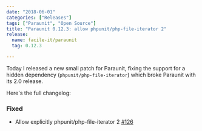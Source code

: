 ```yaml
---
date: "2018-06-01"
categories: ["Releases"]
tags: ["Paraunit", "Open Source"]
title: "Paraunit 0.12.3: allow phpunit/php-file-iterator 2"
release:
  name: facile-it/paraunit
  tag: 0.12.3

---
```


Today I released a new small patch for Paraunit, fixing the support for a hidden dependency (`phpunit/php-file-iterator`) which broke Paraunit with its 2.0 release.
<!--more-->

Here's the full changelog:

### Fixed
 * Allow explicitly phpunit/php-file-iterator 2 [#126](https://github.com/facile-it/paraunit/pull/126)
